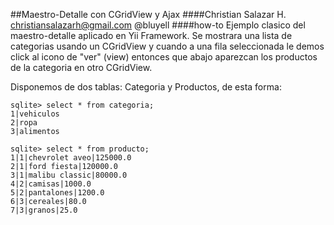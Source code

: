 ##Maestro-Detalle con CGridView y Ajax
####Christian Salazar H. <christiansalazarh@gmail.com> @bluyell
####how-to
Ejemplo clasico del maestro-detalle aplicado en Yii Framework.
Se mostrara una lista de categorias usando un CGridView y cuando a una fila seleccionada le demos click al icono de "ver" (view) entonces que abajo aparezcan los productos de la categoria en otro CGridView.

Disponemos de dos tablas: Categoria y Productos, de esta forma:

	sqlite> select * from categoria;
	1|vehiculos
	2|ropa
	3|alimentos

	sqlite> select * from producto;
	1|1|chevrolet aveo|125000.0
	2|1|ford fiesta|120000.0
	3|1|malibu classic|80000.0
	4|2|camisas|1000.0
	5|2|pantalones|1200.0
	6|3|cereales|80.0
	7|3|granos|25.0